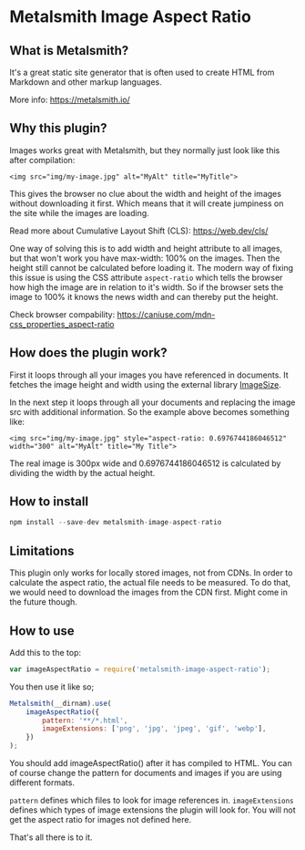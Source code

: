 # Metalsmith Image Aspect Ratio

## What is Metalsmith?

It's a great static site generator that is often used to create HTML from Markdown and other markup languages.

More info: https://metalsmith.io/

## Why this plugin?

Images works great with Metalsmith, but they normally just look like this after compilation:

```
<img src="img/my-image.jpg" alt="MyAlt" title="MyTitle">
```

This gives the browser no clue about the width and height of the images without downloading it first. Which means that it will create jumpiness on the site while the images are loading.

Read more about Cumulative Layout Shift (CLS): https://web.dev/cls/

One way of solving this is to add width and height attribute to all images, but that won't work you have max-width: 100% on the images. Then the height still cannot be calculated before loading it. The modern way of fixing this issue is using the CSS attribute `aspect-ratio` which tells the browser how high the image are in relation to it's width. So if the browser sets the image to 100% it knows the news width and can thereby put the height.

Check browser compability: https://caniuse.com/mdn-css_properties_aspect-ratio

## How does the plugin work?

First it loops through all your images you have referenced in documents. It fetches the image height and width using the external library [ImageSize](https://www.npmjs.com/package/image-size).

In the next step it loops through all your documents and replacing the image src with additional information. So the example above becomes something like:

```
<img src="img/my-image.jpg" style="aspect-ratio: 0.6976744186046512" width="300" alt="MyAlt" title="My Title">
```

The real image is 300px wide and 0.6976744186046512 is calculated by dividing the width by the actual height.

## How to install

```javascript
npm install --save-dev metalsmith-image-aspect-ratio
```

## Limitations

This plugin only works for locally stored images, not from CDNs. In order to calculate the aspect ratio, the actual file needs to be measured. To do that, we would need to download the images from the CDN first. Might come in the future though.

## How to use

Add this to the top:

```javascript
var imageAspectRatio = require('metalsmith-image-aspect-ratio');
```

You then use it like so;

```javascript
Metalsmith(__dirnam).use(
    imageAspectRatio({
        pattern: '**/*.html',
        imageExtensions: ['png', 'jpg', 'jpeg', 'gif', 'webp'],
    })
);
```

You should add imageAspectRatio() after it has compiled to HTML. You can of course change the pattern for documents and images if you are using different formats.

```pattern``` defines which files to look for image references in. ```imageExtensions``` defines which types of image extensions the plugin will look for. You will not get the aspect ratio for images not defined here.

That's all there is to it.
